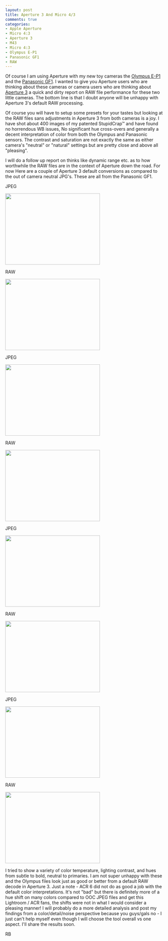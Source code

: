 ```yaml
---
layout: post
title: Aperture 3 And Micro 4/3
comments: true
categories:
- Apple Aperture
- Micro 4:3
- Aperture 3
- M43
- Micro 4:3
- Olympus E-P1
- Panasonic GF1
- RAW
---
```

Of course I am using Aperture with my new toy cameras the <a href="http://www.amazon.com/gp/redirect.html?ie=UTF8&amp;location=http%3A%2F%2Fwww.amazon.com%2Fs%3Fie%3DUTF8%26x%3D0%26ref_%3Dnb_sb_noss%26y%3D0%26field-keywords%3DOlympus%2520E-P1%26url%3Dsearch-alias%253Daps&amp;tag=rbde-20&amp;linkCode=ur2&amp;camp=1789&amp;creative=390957" target="_blank">Olympus E-P1</a> and the <a href="http://www.amazon.com/gp/redirect.html?ie=UTF8&amp;location=http%3A%2F%2Fwww.amazon.com%2Fgp%2Foffer-listing%2FB002MUAEX4%3Fie%3DUTF8%26ref_%3Ddp_olp_new_map%26qid%3D1284312038%26sr%3D8-1%26condition%3Dnew&amp;tag=rbde-20&amp;linkCode=ur2&amp;camp=1789&amp;creative=390957" target="_blank">Panasonic GF1</a>. I wanted to give you Aperture users who are thinking about these cameras or camera users who are thinking about <a href="http://www.amazon.com/gp/redirect.html?ie=UTF8&amp;location=http%3A%2F%2Fwww.amazon.com%2Fgp%2Foffer-listing%2FB002I0JKSS%3Fie%3DUTF8%26ref_%3Dsr_1_1_olp%26s%3Delectronics%26qid%3D1284312275%26sr%3D1-1%26condition%3Dnew&amp;tag=rbde-20&amp;linkCode=ur2&amp;camp=1789&amp;creative=390957" target="_blank">Aperture 3</a> a quick and dirty report on RAW file performance for these two little cameras. The bottom line is that I doubt anyone will be unhappy with Aperture 3's default RAW processing.

Of course you will have to setup some presets for your tastes but looking at the RAW files sans adjustments in Aperture 3 from both cameras is a joy. I have shot about 400 images of my patented StupidCrap™ and have found no horrendous WB issues, No significant hue cross-overs and generally a decent interpretation of color from both the Olympus and Panasonic sensors. The contrast and saturation are not exactly the same as either camera's "neutral" or "natural" settings but are pretty close and above all "pleasing".

I will do a follow up report on thinks like dynamic range etc. as to how worthwhile the RAW files are in the context of Aperture down the road. For now Here are a couple of Aperture 3 default conversions as compared to the out of camera neutral JPG's. These are all from the Panasonic GF1.

JPEG

<a rel="prettyPhoto" href="http://photo.rwboyer.com/wp-content/uploads/2010/09/P1070063-JPEG.jpg"><img class="alignnone size-medium wp-image-2365" title="P1070063-JPEG" src="http://photo.rwboyer.com/wp-content/uploads/2010/09/P1070063-JPEG-300x225.jpg" alt="" width="300" height="225" /></a>

RAW

<a rel="prettyPhoto" href="http://photo.rwboyer.com/wp-content/uploads/2010/09/P1070063-RAW.jpg"><img class="alignnone size-medium wp-image-2366" title="P1070063-RAW" src="http://photo.rwboyer.com/wp-content/uploads/2010/09/P1070063-RAW-300x225.jpg" alt="" width="300" height="225" /></a>

JPEG

<a rel="prettyPhoto" href="http://photo.rwboyer.com/wp-content/uploads/2010/09/P1070152-JPEG.jpg"><img class="alignnone size-medium wp-image-2371" title="P1070152-JPEG" src="http://photo.rwboyer.com/wp-content/uploads/2010/09/P1070152-JPEG-300x225.jpg" alt="" width="300" height="225" /></a>

RAW

<a rel="prettyPhoto" href="http://photo.rwboyer.com/wp-content/uploads/2010/09/P1070152-RAW.jpg"><img class="alignnone size-medium wp-image-2372" title="P1070152-RAW" src="http://photo.rwboyer.com/wp-content/uploads/2010/09/P1070152-RAW-300x225.jpg" alt="" width="300" height="225" /></a>

JPEG

<a rel="prettyPhoto" href="http://photo.rwboyer.com/wp-content/uploads/2010/09/P1070067-JPEG.jpg"><img class="alignnone size-medium wp-image-2367" title="P1070067-JPEG" src="http://photo.rwboyer.com/wp-content/uploads/2010/09/P1070067-JPEG-300x225.jpg" alt="" width="300" height="225" /></a>

RAW

<a rel="prettyPhoto" href="http://photo.rwboyer.com/wp-content/uploads/2010/09/P1070067-RAW.jpg"><img class="alignnone size-medium wp-image-2368" title="P1070067-RAW" src="http://photo.rwboyer.com/wp-content/uploads/2010/09/P1070067-RAW-300x225.jpg" alt="" width="300" height="225" /></a>

JPEG

<a rel="prettyPhoto" href="http://photo.rwboyer.com/wp-content/uploads/2010/09/P1070196-JPEG.jpg"><img class="alignnone size-medium wp-image-2373" title="P1070196-JPEG" src="http://photo.rwboyer.com/wp-content/uploads/2010/09/P1070196-JPEG-300x225.jpg" alt="" width="300" height="225" /></a>

RAW

<a rel="prettyPhoto" href="http://photo.rwboyer.com/wp-content/uploads/2010/09/P1070196-RAW.jpg"><img class="alignnone size-medium wp-image-2374" title="P1070196-RAW" src="http://photo.rwboyer.com/wp-content/uploads/2010/09/P1070196-RAW-300x225.jpg" alt="" width="300" height="225" /></a>

I tried to show a variety of color temperature, lighting contrast, and hues from subtle to bold, neutral to primaries. I am not super unhappy with these and the Olympus files look just as good or better from a default RAW decode in Aperture 3. Just a note - ACR 6 did not do as good a job with the default color interpretations. It's not "bad" but there is definitely more of a hue shift on many colors compared to OOC JPEG files and get this Lightroom / ACR fans, the shifts were not in what I would consider a pleasing manner! I will probably do a more detailed analysis and post my findings from a color/detail/noise perspective because you guys/gals no - I just can't help myself even though I will choose the tool overall vs one aspect. I'll share the results soon.

RB